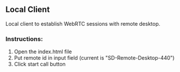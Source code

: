 ## Local Client
Local client to establish WebRTC sessions with remote desktop.

### Instructions:
1) Open the index.html file
2) Put remote id in input field (current is "SD-Remote-Desktop-440")
3) Click start call button
